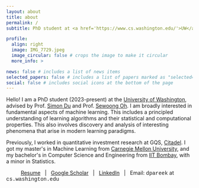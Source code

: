 ```yaml
---
layout: about
title: about
permalink: /
subtitle: PhD student at <a href='https://www.cs.washington.edu/'>UW</a> • Previously <a href='https://www.citadel.com/'>Citadel</a> | <a href='https://www.ml.cmu.edu/'>CMU</a> | <a href='https://www.cse.iitb.ac.in/'>IITB</a>

profile:
  align: right
  image: IMG_7729.jpeg
  image_circular: false # crops the image to make it circular
  more_info: >

news: false # includes a list of news items
selected_papers: false # includes a list of papers marked as "selected={true}"
social: false # includes social icons at the bottom of the page
---
```


Hello! I am a PhD student (2023-present) at the [University of Washington](https://www.cs.washington.edu/), advised by Prof. [Simon Du](https://simonshaoleidu.com/) and Prof. [Sewoong Oh](https://homes.cs.washington.edu/~sewoong/). I am broadly interested in fundamental aspects of machine learning. This includes a principled understanding of learning algorithms and their statistical and computational properties. This also involves discovery and analysis of interesting phenomena that arise in modern learning paradigms.

Previously, I worked in quantitative investment research at GQS, [Citadel](https://www.citadel.com/). I got my master's in Machine Learning from [Carnegie Mellon University](https://www.ml.cmu.edu/), and my bachelor's in Computer Science and Engineering from [IIT Bombay](https://www.cse.iitb.ac.in/), with a minor in Statistics. 

<p style="text-align: left;"> &nbsp; &nbsp; &nbsp; &nbsp; &nbsp; <a href='https://pareek21.github.io/assets/pdf/Resume_Oct2024.pdf'>Resume</a> &nbsp; | &nbsp; <a href='https://scholar.google.com/citations?user=R1lrFWgAAAAJ'>Google Scholar</a> &nbsp; | &nbsp; <a href='https://www.linkedin.com/in/divyansh-pareek-4a0a18106/'>LinkedIn</a> &nbsp; | &nbsp; Email: <span style="font-family: 'Courier New', monospace;">dpareek</span> at <span style="font-family: 'Courier New', monospace;">cs.washington.edu</span> </p>
